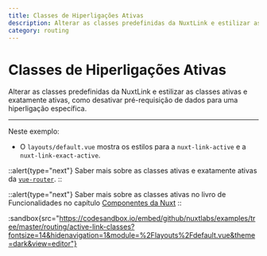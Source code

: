```yaml
---
title: Classes de Hiperligações Ativas
description: Alterar as classes predefinidas da NuxtLink e estilizar as classes ativas e exatamente ativas, como desativar pré-requisição de dados para uma hiperligação específica.
category: routing
---
```


# Classes de Hiperligações Ativas

Alterar as classes predefinidas da NuxtLink e estilizar as classes ativas e exatamente ativas, como desativar pré-requisição de dados para uma hiperligação específica.

---

Neste exemplo:

- O `layouts/default.vue` mostra os estilos para a `nuxt-link-active` e a `nuxt-link-exact-active`.

::alert{type="next"}
Saber mais sobre as classes ativas e exatamente ativas da [`vue-router`](https://v3.router.vuejs.org/api/#exact-active-class).
::

::alert{type="next"}
Saber mais sobre as classes ativas no livro de Funcionalidades no capítulo [Componentes da Nuxt](/docs/features/nuxt-components)
::

:sandbox{src="https://codesandbox.io/embed/github/nuxtlabs/examples/tree/master/routing/active-link-classes?fontsize=14&hidenavigation=1&module=%2Flayouts%2Fdefault.vue&theme=dark&view=editor"}

